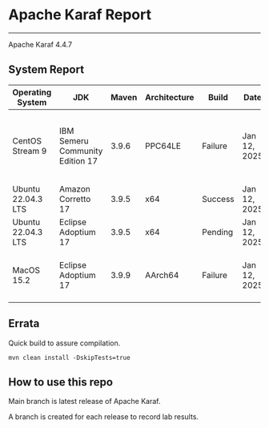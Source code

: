 # Apache Karaf Report
--- 

Apache Karaf 4.4.7

## System Report

| Operating System    | JDK       | Maven | Architecture | Build | Date  | Notes |
|---------------------|-----------|-------|--------------|-------|-------|-------|
| CentOS Stream 9     | IBM Semeru Community Edition 17   | 3.9.6 | PPC64LE      | Failure | Jan 12, 2025 | On Full build we see LdapPoolingTest.keystore:66 » NoSuchProvider no such provider: IBMJSSE2. Test failures in JAAS :: Modules, Features Standard, and Integration Tests. |
| Ubuntu 22.04.3 LTS  | Amazon Corretto 17   | 3.9.5 | x64      | Success | Jan 12, 2025 | CamelExampleTests had a timeout. |
| Ubuntu 22.04.3 LTS  | Eclipse Adoptium 17   | 3.9.5 | x64      | Pending | Jan 12, 2025 |  |
| MacOS 15.2  | Eclipse Adoptium 17   | 3.9.9 | AArch64      | Failure | Jan 12, 2025 | On full build we see numerous unit test failures. MainLock, CamelExampleTests, and JpaExampleTest |



## Errata


Quick build to assure compilation. 
```
mvn clean install -DskipTests=true
```

## How to use this repo

Main branch is latest release of Apache Karaf.

A branch is created for each release to record lab results.
